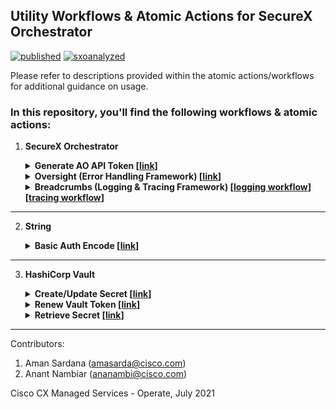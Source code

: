 ## Utility Workflows & Atomic Actions for SecureX Orchestrator

[![published](https://static.production.devnetcloud.com/codeexchange/assets/images/devnet-published.svg)](https://developer.cisco.com/codeexchange/github/repo/ciscomanagedservices/sxo-utilities) [![sxoanalyzed](https://svgshare.com/i/_4q.svg)](https://github.com/ciscomanagedservices/sxo-analyzer)

Please refer to descriptions provided within the atomic actions/workflows for additional guidance on usage.

### In this repository, you'll find the following workflows & atomic actions:

1. **SecureX Orchestrator**
    
    <details>
    <summary><strong>Generate AO API Token [<a href="/SXO-GenerateAPIToken__definition_workflow_01NILYC8ELB2P35zuxiTzIZA63s12AUnVjL/">link</a>]</strong></summary>
    
    <br>WARNING: EXPERIMENTAL USE ONLY
    
    SecureX Orchestrator (SXO) APIs are not generally available/exposed in production yet. However, if the ‘AO’ API scope were to be added to a SecureX API Client, this workflow demonstrates how to use such an API Client to generate and retrieve a JWT token that can be used to make API calls to SXO, assuming the API methods are known to the user. The methodology used in this workflow may be subject to change once this functionality is available in production.

    Steps involved:
    1.	Generate a new Access Token for Cisco Threat Response (CTR) using the SecureX API Client (with AO scope added) credentials defined in the Account Key for the ‘CTR Admin’ target. This returns the SecureX Auth Token.
    2. Use the SecureX Auth Token to make a call to CTR’s AO endpoint to generate the JWT
    3.	Clean up response
    4.	Output a secure string with the SXO JWT

    <br>Observations & Usage Advise:

    1.	A given SXO JWT is valid only for ~10 minutes and needs to be regenerated thereafter using the same methodology.
    2.	For northbound access to the API, it is recommended to run this workflow on a schedule (every <10 min), preserve the SXO JWT in a central secret management system like HashiCorp Vault & have external services retrieve the token from the Vault prior to making API calls to SXO. There are atomic actions available for Vault on this GitHub repo.
    3.	If you do not have access to the AO API docs, you may benefit from the Swagger JSONs available provided in this repo [here](/SXO-GenerateAPIToken__definition_workflow_01NILYC8ELB2P35zuxiTzIZA63s12AUnVjL/) that you may use with the Swagger HTTP Activity

    </details>
    
    <details>
    <summary><strong>Oversight (Error Handling Framework) [<a href="/SXO-Oversight__definition_workflow_01PKT8VMZQBWQ1KvAii6vD7lk3YfFI2HEJj/">link</a>]</strong></summary>
    
    <br>Oversight is an unsupervised error handling framework for SecureX Orchestrator (SXO) workflows. 

    Oversight monitors a set of workflows (that you define) and based on what type of error (that you define) may be seen, triggers an appropriate error handler workflow (that you define).
    
    NOTE: This workflow relies on a SecureX API Client with the 'AO' API scope.

    Steps to use:
    1. Import this workflow to your SXO Org. Ensure you have your `CTR Admin` target setup that [this](/SXO-GenerateAPIToken__definition_workflow_01NILYC8ELB2P35zuxiTzIZA63s12AUnVjL/) workflow uses to pass a valid SXO JWT to Oversight.
    2. You may want to put this workflow on a schedule (default, daily 9 AM UTC) or trigger it via an external system based on your use-case or time criticality of the workflows you're monitoring.
    3. The atomic action creates a Global Variable table named `Oversight - Monitored Workflows`. Access this table via `Variables` > `Global Variables` to add what Workflow IDs (last path segment available in the URL when you open a workflow) you'd like oversight to monitor, what error regular expression signatures/patterns you'd like to look for and what Workflow ID you'd like oversight to call when the error signature/pattern is seen.
    4. Your handler workflow must have at least the following three input variables for oversight to pass error context into:
       1. `Message` (string): the exact error message
       2. `Instance Id` (string): link to the instance run where the error is seen
       3. `Activity Name` (string): name of the activity in the instance where the error is seen


    <br>💡 **Pro Tip:** Oversight can also monitor triggers attached to your workflow and invoke your error handler if the trigger status is not in `Started-polling`.

    </details>
    
    <details>
        
    <summary><strong>Breadcrumbs (Logging & Tracing Framework) [<a href="/SXO-BreadcrumbsLoggingBlock__definition_workflow_01KT1XNI3HHD76eXrxg4GfbATOyZdxTjyLL/">logging workflow</a>] [<a href="/SXO-BreadcrumbsTriggerTrace__definition_workflow_01QI4N9T2R2GH5g8GWPWpr6V06NZlpV298Q/">tracing workflow</a>]</strong></summary>

    <br>Breadcrumbs lets you add checkpoints to your SecureX Orchestrator (SXO) workflows that you can then use to track progress in near real-time or retrospectively via external systems. This can be specially useful as a stack trace for error/exception handling. 

    NOTE: Breadcrumbs relies on a SecureX API Client with the 'AO' API scope.

    In this repository, there are **two** workflows related to Breadcrumbs:
    1. **Breadcrumbs - Logging Block** [[link](/SXO-BreadcrumbsLoggingBlock__definition_workflow_01KT1XNI3HHD76eXrxg4GfbATOyZdxTjyLL/)]
    <br>Place this workflow strategically in multiple 'checkpoints' of your parent workflow and Breadcrumbs will store all progress between two consecutive logging blocks in a table data type named `All My Breadcrumbs`.

        **Steps to use:**
        1. Import the workflow to your SXO Org. Ensure you have the `CTR Admin` target in your Org setup that [this](/SXO-GenerateAPIToken__definition_workflow_01NILYC8ELB2P35zuxiTzIZA63s12AUnVjL/) workflow uses to pass a valid SXO JWT token to Breadcrumbs.
        2. This atomic action creates a Global Variable table named `All My Breadcrumbs` to log to. The table has the following columns:
            1. `Alternate Instance ID`: A friendly name that you provide to make it easier for you to identify & retrieve data for your workflow instance. This name can also have run time variables.
            2. `Instance ID`: The instance or 'run' identifier of the workflow.
            3. `Activity ID`: An identifier for each activity or block in your workflow between two consecutive Breadcrumbs.
            4. `Log`: The name of the activity with any custom log messsage. The custom log message can also have run time variables.
            5. `State`: Activity Status (success/error)
            6. `Timestamp`: Activity timestamp in YYYY-MM-DDThh:mm:ss.sssZ format
        3. Drop this workflow (it should be visible under the 'workflows' tab in the left pane as `Breadcrumbs - Logging Block`) into your parent workflow wherever you deem appropriate. You're free to drop as many logging blocks as you'd like, however, each block you drop to your workflow adds ~5 seconds (may vary under heavy load) to your workflow execution time.

            > 💡 **Pro Tip:** A best practice is to place a logging block immediately after an activity that involves communicating with an external entity (like a third-party API or database). You can then use the logging block to capture progress or any errors that the third-party returns.
        4. You'll notice three input variables: an `Instance ID` (required), an `Alternate Instance ID` (optional) & a `Custom Log Message` (optional).
            1. Populate the `Instance ID` using the Variable Browser > `Workflow` > `Output` > `Instance Id`. 
            2. A good naming practice for your `Alternate Instance ID` is `<some text that identifies your workflow> - <workflow start time>`. You can dynamically populate the workflow start time using the Variable Browser > `Workflow` > `Output` > `Start time`.
            3. Whatever you define in the `Custom Log Message` is suffixed to the Activity Name & stored.
        5. Run the workflow you've added Breadcrumbs to. You should be able to see new entries added to the table now.

    2. **Breadcrumbs - Trigger Trace** [[link](/SXO-BreadcrumbsTriggerTrace__definition_workflow_01QI4N9T2R2GH5g8GWPWpr6V06NZlpV298Q/)]
    <br>A sample workflow that can be externally triggered via SXO's REST API to trace the breadcrumbs of another workflow from the `All My Breadcrumbs` table & output progress in near real-time or retrospectively.

        **Steps to use:**
        1. Import the workflow to your SXO Org. 
        2. Supply an `Instance ID` or an `Alternate Instance ID` as input to this workflow to search for corresponding Breadcrumbs. If you use the `Alternate Instance ID`, you can also provide a _fuzzy_ string to search with, i.e. you do not need to provide an exact match. 
        3. The output of this workflow is a JSON string with Breadcrumbs corresponding to your search. If there are multiple matches, multiple objects are returned, like:

            ```json
            {
                "Sample WF1 - 2021-09-06T08:17:22.928216678Z": [{
                        "activity_id": "01R5OZ5IQY9CN3x9onnjR7z80wQoYb7ZkPh",
                        "alt_instance_id": "Sample WF1 - 2021-09-06T08:17:22.928216678Z",
                        "instance_id": "01R5OZ5IPN8HS5RvvYIcSoQsFhwhxiXjpae",
                        "log": "Split String",
                        "state": "success",
                        "timestamp": "2021-09-06T08:17:23.921234578Z"
                    }],
                "Sample WF1 - 2021-09-09T09:10:10.233331678Z": [{
                    "activity_id": "01R5OZ5IQY9CN3x9onnjR7z80wQoYb7ZkPh",
                    "alt_instance_id": "Sample WF1 - 2021-09-09T09:10:10.233331678Z",
                    "instance_id": "01S5O344N8HS5RvvYIcSoQsFh244iXjreq",
                    "log": "Split String",
                    "state": "success",
                    "timestamp": "2021-09-09T09:10:11.232115338Z"
                }]
            }
            ``` 

    **Usage Guidance:**

    1. Since logging blocks are added sequentially to your workflow, you may want to ensure that "Continue Execution on Failure" is checked on your critical activities for a logging block to be able to capture errors that may occur in activities preceeding it.
    2. A logging block must exist at the same level as the activities it needs to log. For example: placing a logging block just after a conditional block **does not** automatically log all activities inside the conditional - it only logs the conditional's overall state; if you'd like to log activities inside a conditional branch, you need to place one or more logging blocks within that conditional branch.
    3. For usage in parallel blocks, you must have an active logging block in **one parallel branch only** and 'silent' logging blocks in all other parallel branches within the parallel block. A 'silent' logging block is one that is placed with the "Skip Activity Execution" parameter checked. This prevents the silent block from logging the activities above it, but can still be _seen_ by the subsequent (non-silent or active) logging block as the preceeding logging block.
    4. The architecture that Breadcrumbs uses is for demonstration purposes. In production, you may want to use a database for more performant logging as opposed to using SXO Table Data Types. We tend to implement one of three methodologies for production projects:

        | Methodology                                                     | Pros                                                                                                                                           | Cons                                                                                                                                                               |
        |-----------------------------------------------------------------|------------------------------------------------------------------------------------------------------------------------------------------------|--------------------------------------------------------------------------------------------------------------------------------------------------------------------|
        | Log to SXO tables alone                                         | - Quickest write executions for a small number of workflows<br>- Minimal operational overhead                                                  | - Not scalable for concurrent reads/writes, i.e. multiple parent workflows logging breadcrumbs concurrently to a single SXO table.                                                       |
        | Log to SXO tables as cache, move to a DB for persistent logging on a schedule | - Ideal for large scale workflows that require quick write execution<br>- Benefit from quick writes to SXO tables and performant reads from DB | - Requires an external database<br>- Added overhead to maintain a separate workflow that syncs cache to database                                                   |
        | Log directly to a DB                                            | - Handle concurrent reads/writes with ease                                                                                                     | - Slowest execution, prolongs workflow run time (recommended for workflows that prioritize reliability over speed of execution)<br>- Requires an external database |

    </details>

  ---
  
2. **String**
    
    <details>
    <summary><strong>Basic Auth Encode [<a href="/String-Base64AuthEncode__definition_workflow_01P6CIVMFKOUU3CwI3kPJhsn8NmUkUvlodw/">link</a>]</strong></summary>
    
    <br>This atomic action takes a username & password and returns a secure string with the Base64 equivalent that can be readily passed to an HTTP Basic Authorization Header.

    </details>

  ---
  
3. **HashiCorp Vault**

    <details>
    <summary><strong>Create/Update Secret [<a href="/Vault-CreateUpdateSecret__definition_workflow_01OR0GMVJSGWV0BfwgnaW7ppXJWKlkg40Bb/">link</a>]</strong></summary>
    
    <br>WARNING: This will overwrite all the secrets stored in the path specified.
    
    Pre-Requisite: Create an HTTP Target for your HashiCorp Vault instance and point this atomic to it.
    
    Docs: https://www.vaultproject.io/api/secret/kv/kv-v2#create-update-secret

    </details>

    <details>
    <summary><strong>Renew Vault Token [<a href="/Vault-RenewToken__definition_workflow_01OR1PAO3TAW07ao4DevuwZOBAoDcSkNKjm/">link</a>]</strong></summary>
            
    <br>Pre-Requisite: Create an HTTP Target for your HashiCorp Vault instance and point this atomic to it.
    
    This atomic returns the same token you pass in, but the lease period for the given token will be extended. The ideal way to use this would be to use this atomic in a workflow, which would be run on a schedule. Ensure that the "Clean Up After Successful Execution" option is checked on the workflow to avoid exposure of sensitive/privileged information.
    
    Docs: https://www.vaultproject.io/api-docs/auth/token#renew-a-token

    </details>

    <details>
    <summary><strong>Retrieve Secret [<a href="/Vault-RetrieveSecret__definition_workflow_01OQ7P0UDJKGS6WRwjfMEktE3hb3NFqg7he/">link</a>]</strong></summary>

    <br>No Targets need to be pre-defined for this atomic action. Instead, information is fed in as inputs.
    
    The atomic action expects the secret path to be of the form `engine/data/secret`, where `engine` refers to the highest level secret engine and `secret` refers to the secret stored in the engine. Other inputs are self-explanatory. Output is a Secure String variable called `Token` that is the token retrieved from Vault for a given key/identifier.
    
    Docs: https://www.vaultproject.io/docs/secrets/kv/kv-v1

    </details>

---

Contributors:

1. Aman Sardana (amasarda@cisco.com)
2. Anant Nambiar (ananambi@cisco.com)

Cisco CX Managed Services - Operate, July 2021
